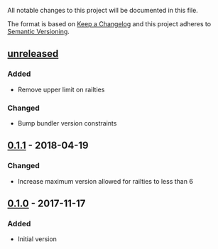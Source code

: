 All notable changes to this project will be documented in this file.

The format is based on [Keep a Changelog](https://keepachangelog.com/en/1.0.0/)
and this project adheres to [Semantic Versioning](https://semver.org/spec/v2.0.0.html).

## [unreleased]

### Added

- Remove upper limit on railties

### Changed

- Bump bundler version constraints

## [0.1.1] - 2018-04-19

### Changed

- Increase maximum version allowed for railties to less than 6

## [0.1.0] - 2017-11-17

### Added

- Initial version

[unreleased]: https://github.com/CoffeeAndCode/docker_compose_env/compare/v0.1.1...HEAD
[0.1.1]: https://github.com/CoffeeAndCode/docker_compose_env/compare/v0.1.0...v0.1.1
[0.1.0]: https://github.com/CoffeeAndCode/docker_compose_env/releases/tag/v0.1.0
